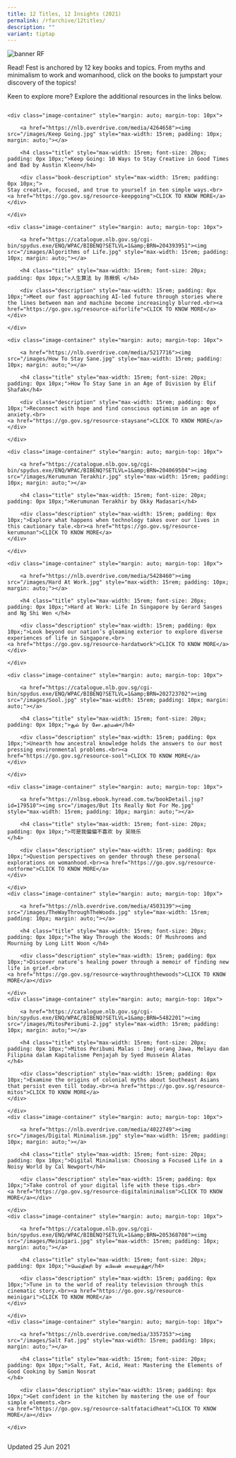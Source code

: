 ```yaml
---
title: 12 Titles, 12 Insights (2021)
permalink: /rfarchive/12titles/
description: ""
variant: tiptap
---
```

![banner RF](\images\RF_12.jpg)



Read! Fest is anchored by 12 key books and topics. From myths and minimalism to work and womanhood, click on the books to jumpstart your discovery of the topics!

Keen to explore more? Explore the additional resources in the links below. 



<div class="wrapper" style="width: 100%;">

<div class="container" style="display: flex; margin: auto; align-content: flex-start; width: inherit; flex-wrap: wrap"> 

    <div class="image-container" style="margin: auto; margin-top: 10px">
    
        <a href="https://nlb.overdrive.com/media/4264658"><img src="/images/Keep Going.jpg" style="max-width: 15rem; padding: 10px; margin: auto;"></a>
    
        <h4 class="title" style="max-width: 15rem; font-size: 20px; padding: 0px 10px;">Keep Going: 10 Ways to Stay Creative in Good Times and Bad by Austin Kleon</h4>
    
        <div class="book-description" style="max-width: 15rem; padding: 0px 10px;">
    Stay creative, focused, and true to yourself in ten simple ways.<br>
    <a href="https://go.gov.sg/resource-keepgoing">CLICK TO KNOW MORE</a>
    </div>
    
    </div>
    
    <div class="image-container" style="margin: auto; margin-top: 10px">
    
        <a href="https://catalogue.nlb.gov.sg/cgi-bin/spydus.exe/ENQ/WPAC/BIBENQ?SETLVL=1&amp;BRN=204393951"><img src="/images/Algorithms of Life.jpg" style="max-width: 15rem; padding: 10px; margin: auto;"></a>
    
        <h4 class="title" style="max-width: 15rem; font-size: 20px; padding: 0px 10px;">人生算法 by 陈楸帆 </h4>
    
        <div class="description" style="max-width: 15rem; padding: 0px 10px;">Meet our fast approaching AI-led future through stories where the lines between man and machine become increasingly blurred.<br><a href="https://go.gov.sg/resource-aiforlife">CLICK TO KNOW MORE</a>
    </div>
    
    </div>
    
    <div class="image-container" style="margin: auto; margin-top: 10px">
    
        <a href="https://nlb.overdrive.com/media/5217716"><img src="/images/How To Stay Sane.jpg" style="max-width: 15rem; padding: 10px; margin: auto;"></a>
    
        <h4 class="title" style="max-width: 15rem; font-size: 20px; padding: 0px 10px;">How To Stay Sane in an Age of Division by Elif Shafak</h4>
    
        <div class="description" style="max-width: 15rem; padding: 0px 10px;">Reconnect with hope and find conscious optimism in an age of anxiety.<br>
    <a href="https://go.gov.sg/resource-staysane">CLICK TO KNOW MORE</a></div>
    
    </div>
    
    <div class="image-container" style="margin: auto; margin-top: 10px">
    
        <a href="https://catalogue.nlb.gov.sg/cgi-bin/spydus.exe/ENQ/WPAC/BIBENQ?SETLVL=1&amp;BRN=204069504"><img src="/images/Kerumunan Terakhir.jpg" style="max-width: 15rem; padding: 10px; margin: auto;"></a>
    
        <h4 class="title" style="max-width: 15rem; font-size: 20px; padding: 0px 10px;">Kerumunan Terakhir by Okky Madasari</h4>
    
        <div class="description" style="max-width: 15rem; padding: 0px 10px;">Explore what happens when technology takes over our lives in this cautionary tale.<br><a href="https://go.gov.sg/resource-kerumunan">CLICK TO KNOW MORE</a>
    </div>
    
    </div>
    
    <div class="image-container" style="margin: auto; margin-top: 10px">
    
        <a href="https://nlb.overdrive.com/media/5428460"><img src="/images/Hard At Work.jpg" style="max-width: 15rem; padding: 10px; margin: auto;"></a>
    
        <h4 class="title" style="max-width: 15rem; font-size: 20px; padding: 0px 10px;">Hard at Work: Life In Singapore by Gerard Sasges and Ng Shi Wen </h4>
    
        <div class="description" style="max-width: 15rem; padding: 0px 10px;">Look beyond our nation’s gleaming exterior to explore diverse experiences of life in Singapore.<br>
    <a href="https://go.gov.sg/resource-hardatwork">CLICK TO KNOW MORE</a></div>
    
    </div>
    
    <div class="image-container" style="margin: auto; margin-top: 10px">
    
        <a href="https://catalogue.nlb.gov.sg/cgi-bin/spydus.exe/ENQ/WPAC/BIBENQ?SETLVL=1&amp;BRN=202723702"><img src="/images/Sool.jpg" style="max-width: 15rem; padding: 10px; margin: auto;"></a>
    
        <h4 class="title" style="max-width: 15rem; font-size: 20px; padding: 0px 10px;">சூல் by சோ.தர்மன்</h4>
    
        <div class="description" style="max-width: 15rem; padding: 0px 10px;">Unearth how ancestral knowledge holds the answers to our most pressing environmental problems.<br><a href="https://go.gov.sg/resource-sool">CLICK TO KNOW MORE</a>
    </div>
    
    </div>
    
    <div class="image-container" style="margin: auto; margin-top: 10px">
    
        <a href="https://nlbsg.ebook.hyread.com.tw/bookDetail.jsp?id=179510"><img src="/images/But Its Really Not For Me.jpg" style="max-width: 15rem; padding: 10px; margin: auto;"></a>
    
        <h4 class="title" style="max-width: 15rem; font-size: 20px; padding: 0px 10px;">可是我偏偏不喜欢 by 吴晓乐
    </h4>
    
        <div class="description" style="max-width: 15rem; padding: 0px 10px;">Question perspectives on gender through these personal explorations on womanhood.<br><a href="https://go.gov.sg/resource-notforme">CLICK TO KNOW MORE</a>
    </div>
    
    </div>
    <div class="image-container" style="margin: auto; margin-top: 10px">
    
        <a href="https://nlb.overdrive.com/media/4503139"><img src="/images/TheWayThroughTheWoods.jpg" style="max-width: 15rem; padding: 10px; margin: auto;"></a>
    
        <h4 class="title" style="max-width: 15rem; font-size: 20px; padding: 0px 10px;">The Way Through the Woods: Of Mushrooms and Mourning by Long Litt Woon </h4>
    
        <div class="description" style="max-width: 15rem; padding: 0px 10px;">Discover nature’s healing power through a memoir of finding new life in grief.<br>
    <a href="https://go.gov.sg/resource-waythroughthewoods">CLICK TO KNOW MORE</a></div>
    
    </div>
    <div class="image-container" style="margin: auto; margin-top: 10px">
    
        <a href="https://catalogue.nlb.gov.sg/cgi-bin/spydus.exe/ENQ/WPAC/BIBENQ?SETLVL=1&amp;BRN=5482201"><img src="/images/MitosPeribumi-2.jpg" style="max-width: 15rem; padding: 10px; margin: auto;"></a>
    
        <h4 class="title" style="max-width: 15rem; font-size: 20px; padding: 0px 10px;">Mitos Peribumi Malas : Imej orang Jawa, Melayu dan Filipina dalam Kapitalisme Penjajah by Syed Hussein Alatas
    </h4>
    
        <div class="description" style="max-width: 15rem; padding: 0px 10px;">Examine the origins of colonial myths about Southeast Asians that persist even till today.<br><a href="https://go.gov.sg/resource-mitos">CLICK TO KNOW MORE</a>
    </div>
    
    </div>
    <div class="image-container" style="margin: auto; margin-top: 10px">
    
        <a href="https://nlb.overdrive.com/media/4022749"><img src="/images/Digital Minimalism.jpg" style="max-width: 15rem; padding: 10px; margin: auto;"></a>
    
        <h4 class="title" style="max-width: 15rem; font-size: 20px; padding: 0px 10px;">Digital Minimalism: Choosing a Focused Life in a Noisy World by Cal Newport</h4>
    
        <div class="description" style="max-width: 15rem; padding: 0px 10px;">Take control of your digital life with these tips.<br>
    <a href="https://go.gov.sg/resource-digitalminimalism">CLICK TO KNOW MORE</a></div>
    
    </div>
    <div class="image-container" style="margin: auto; margin-top: 10px">
    
        <a href="https://catalogue.nlb.gov.sg/cgi-bin/spydus.exe/ENQ/WPAC/BIBENQ?SETLVL=1&amp;BRN=205368708"><img src="/images/Meinigari.jpg" style="max-width: 15rem; padding: 10px; margin: auto;"></a>
    
        <h4 class="title" style="max-width: 15rem; font-size: 20px; padding: 0px 10px;">மெய்நிகரி by கபிலன் வைரமுத்து</h4>
    
        <div class="description" style="max-width: 15rem; padding: 0px 10px;">Tune in to the world of reality television through this cinematic story.<br><a href="https://go.gov.sg/resource-meinigari">CLICK TO KNOW MORE</a>
    </div>
    
    </div>
    <div class="image-container" style="margin: auto; margin-top: 10px">
    
        <a href="https://nlb.overdrive.com/media/3357353"><img src="/images/Salt Fat.jpg" style="max-width: 15rem; padding: 10px; margin: auto;"></a>
    
        <h4 class="title" style="max-width: 15rem; font-size: 20px; padding: 0px 10px;">Salt, Fat, Acid, Heat: Mastering the Elements of Good Cooking by Samin Nosrat
    </h4>
    
        <div class="description" style="max-width: 15rem; padding: 0px 10px;">Get confident in the kitchen by mastering the use of four simple elements.<br>
    <a href="https://go.gov.sg/resource-saltfatacidheat">CLICK TO KNOW MORE</a></div>
    
    </div>

</div>

</div>



Updated 25 Jun 2021